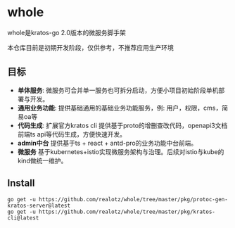 # whole
whole是kratos-go 2.0版本的微服务脚手架

本仓库目前是初期开发阶段，仅供参考，不推荐应用生产环境

## 目标
* **单体服务**: 微服务可合并单一服务也可拆分启动，方便小项目初始阶段单机部署与开发。
* **通用业务功能**: 提供基础通用的基础业务功能服务，例: 用户，权限，cms，简易oa等
* **代码生成**: 扩展官方kratos cli 提供基于proto的增删查改代码，openapi3文档 前端ts api等代码生成，方便快速开发。
* **admin中台** 提供基于ts + react + antd-pro的业务功能中台前端。
* **微服务** 基于kubernetes+istio实现微服务架构与治理。后续对istio与kube的kind做统一维护。

## Install
```
go get -u https://github.com/realotz/whole/tree/master/pkg/protoc-gen-kratos-server@latest
go get -u https://github.com/realotz/whole/tree/master/pkg/kratos-cli@latest
```

